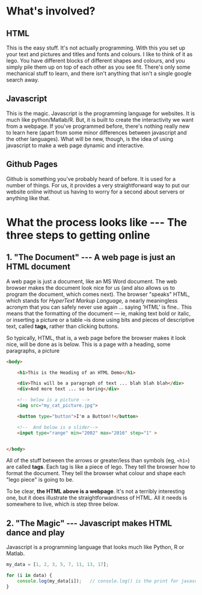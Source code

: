 # What's involved?

## HTML

This is the easy stuff.  It's not actually programming.  With this you set up your text and pictures and titles and fonts and colours.  I like to think of it as lego.  You have different blocks of different shapes and colours, and you simply pile them up on top of each other as you see fit.  There's only some mechanical stuff to learn, and there isn't anything that isn't a single google search away.

## Javascript

This is the magic.  Javascript is the programming language for websites.  It is much like python/Matlab/R.  But, it is built to create the interactivity we want from a webpage.  If you've programmed before, there's nothing really new to learn here \(apart from some minor differences between javascript and the other languages\).  What will be new, though, is the idea of using javascript to make a web page dynamic and interactive.

## Github Pages

Github is something you've probably heard of before.  It is used for a number of things.  For us, it provides a very straightforward way to put our website online without us having to worry for a second about servers or anything like that.

# What the process looks like --- The three steps to getting online

## 1. "The Document" --- A web page is just an HTML document

A web page is just a document, like an MS Word document.  The web browser makes the document look nice for us \(and also allows us to program the document, which comes next\).  The browser "speaks" HTML, which stands for _HyperText Markup Language,_ a nearly meaningless acronym that you can safely never use again ... saying 'HTML' is fine..  This means that the formatting of the document — ie, making text bold or italic, or inserting a picture or a table –is done using bits and pieces of descriptive text, called **tags,** rather than clicking buttons.

So typically, HTML, that is, a web page before the browser makes it look nice, will be done as is below.  This is a page with a heading, some paragraphs, a picture 

```HTML
<body>

    <h1>This is the Heading of an HTML Demo</h1>

    <div>This will be a paragraph of text ... blah blah blah</div>
    <div>And more text ... so boring</div>

    <!-- below is a picture -->
    <img src="my_cat_picture.jpg">

    <button type="button">I'm a Button!!</button>

    <!--  And below is a slider-->
    <input type="range" min="2002" max="2016" step="1" > 


</body>
```

All of the stuff between the arrows or greater/less than symbols \(eg, `<h1>`\) are called **tags**.  Each tag is like a piece of lego.  They tell the browser how to format the document.  They tell the browser what colour and shape each "lego piece" is going to be.

To be clear, **the HTML above is a webpage**.  It's not a terribly interesting one, but it does illustrate the straightforwardness of HTML.  All it needs is somewhere to live, which is step three below.

## 2. "The Magic" --- Javascript makes HTML dance and play

Javascript is a programming language that looks much like Python, R or Matlab.

```js
my_data = [1, 2, 3, 5, 7, 11, 13, 17];

for (i in data) {
    console.log(my_data[i]);   // console.log() is the print for javascript
}
```



